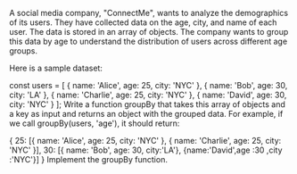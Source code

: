 A social media company, "ConnectMe", wants to analyze the demographics of its users. They have collected data on the age, city, and name of each user. The data is stored in an array of objects. The company wants to group this data by age to understand the distribution of users across different age groups.

Here is a sample dataset:

const users = [
  { name: 'Alice', age: 25, city: 'NYC' },
  { name: 'Bob', age: 30, city: 'LA' },
  { name: 'Charlie', age: 25, city: 'NYC' },
  { name: 'David', age: 30, city: 'NYC' }
];
Write a function groupBy that takes this array of objects and a key as input and returns an object with the grouped data. For example, if we call groupBy(users, 'age'), it should return:

{
  25: [{ name: 'Alice', age: 25, city: 'NYC' }, { name: 'Charlie', age: 25, city: 'NYC' }],
  30: [{ name: 'Bob', age: 30, city:'LA'}, {name:'David',age :30 ,city :'NYC'}]
}
Implement the groupBy function.